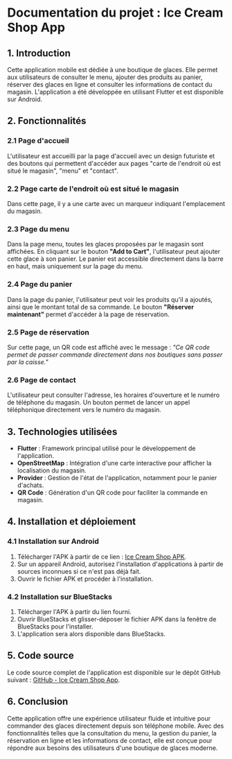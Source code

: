 # Documentation du projet : **Ice Cream Shop App**

## 1. **Introduction**

Cette application mobile est dédiée à une boutique de glaces. Elle permet aux utilisateurs de consulter le menu, ajouter des produits au panier, réserver des glaces en ligne et consulter les informations de contact du magasin. L'application a été développée en utilisant Flutter et est disponible sur Android.

## 2. **Fonctionnalités**

### 2.1 **Page d'accueil**

L'utilisateur est accueilli par la page d'accueil avec un design futuriste et des boutons qui permettent d'accéder aux pages "carte de l'endroit où est situé le magasin", "menu" et "contact".

### 2.2 **Page carte de l'endroit où est situé le magasin**

Dans cette page, il y a une carte avec un marqueur indiquant l'emplacement du magasin.

### 2.3 **Page du menu**

Dans la page menu, toutes les glaces proposées par le magasin sont affichées. En cliquant sur le bouton **"Add to Cart"**, l'utilisateur peut ajouter cette glace à son panier. Le panier est accessible directement dans la barre en haut, mais uniquement sur la page du menu.

### 2.4 **Page du panier**

Dans la page du panier, l'utilisateur peut voir les produits qu'il a ajoutés, ainsi que le montant total de sa commande. Le bouton **"Réserver maintenant"** permet d'accéder à la page de réservation.

### 2.5 **Page de réservation**

Sur cette page, un QR code est affiché avec le message : *"Ce QR code permet de passer commande directement dans nos boutiques sans passer par la caisse."*

### 2.6 **Page de contact**

L'utilisateur peut consulter l'adresse, les horaires d'ouverture et le numéro de téléphone du magasin. Un bouton permet de lancer un appel téléphonique directement vers le numéro du magasin.

## 3. **Technologies utilisées**

- **Flutter** : Framework principal utilisé pour le développement de l'application.
- **OpenStreetMap** : Intégration d'une carte interactive pour afficher la localisation du magasin.
- **Provider** : Gestion de l'état de l'application, notamment pour le panier d'achats.
- **QR Code** : Génération d'un QR code pour faciliter la commande en magasin.

## 4. **Installation et déploiement**

### 4.1 **Installation sur Android**

1. Télécharger l'APK à partir de ce lien : [Ice Cream Shop APK]([https://github.com/Jdavidson974/ice_cream_shop/raw/refs/heads/main/ice_cream_shop.apk](https://github.com/Jdavidson974/ice_cream_shop/raw/refs/heads/main/ice_scream_shop.apk)).
2. Sur un appareil Android, autorisez l'installation d'applications à partir de sources inconnues si ce n'est pas déjà fait.
3. Ouvrir le fichier APK et procéder à l'installation.

### 4.2 **Installation sur BlueStacks**

1. Télécharger l'APK à partir du lien fourni.
2. Ouvrir BlueStacks et glisser-déposer le fichier APK dans la fenêtre de BlueStacks pour l'installer.
3. L'application sera alors disponible dans BlueStacks.

## 5. **Code source**

Le code source complet de l'application est disponible sur le dépôt GitHub suivant : [GitHub - Ice Cream Shop App](https://github.com/Jdavidson974/ice_cream_shop).

## 6. **Conclusion**

Cette application offre une expérience utilisateur fluide et intuitive pour commander des glaces directement depuis son téléphone mobile. Avec des fonctionnalités telles que la consultation du menu, la gestion du panier, la réservation en ligne et les informations de contact, elle est conçue pour répondre aux besoins des utilisateurs d'une boutique de glaces moderne.
